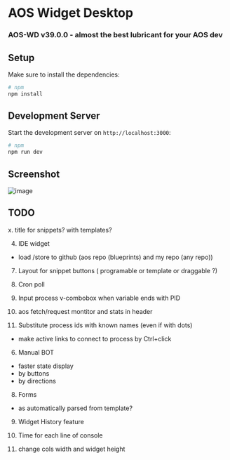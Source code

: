 # AOS Widget Desktop

### AOS-WD v39.0.0 - almost the best lubricant for your AOS dev

## Setup

Make sure to install the dependencies:

```bash
# npm
npm install
```

## Development Server

Start the development server on `http://localhost:3000`:

```bash
# npm
npm run dev
```

## Screenshot

![image](https://github.com/tsol/aos-wd/assets/1220139/84c9ae8f-5f42-4b4e-801e-28d63d8eec62)


## TODO

x. title for snippets? with templates?

4. IDE widget
 - load /store to github (aos repo (blueprints) and my repo (any repo))

7. Layout for snippet buttons ( programable or template or draggable ?)

2. Cron poll

3. Input process v-combobox when variable ends with PID

5. aos fetch/request montitor and stats in header


2. Substitute process ids with known names (even if with dots)
 - make active links to connect to process by Ctrl+click
 
6. Manual BOT
 - faster state display
 - by buttons
 - by directions
 
8. Forms 
 - as automatically parsed from template?

9. Widget History feature

10. Time for each line of console

11. change cols width and widget height

